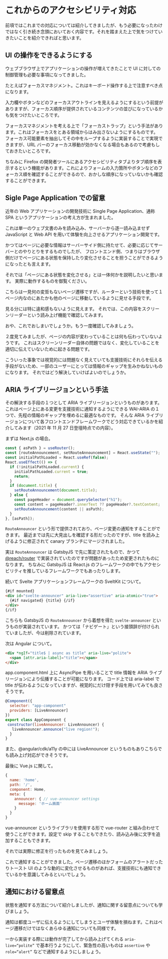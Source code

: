 # これからのアクセシビリティ対応

前項ではこれまでの対応については紹介してきましたが、もう必要になったわけではなく引き続き念頭においておく内容です。それを踏まえた上で気をつけていきたいことを紹介できればと思います。

## UI の操作をできるようにする

ウェブブラウザ上でアプリケーションの操作が増えてきたことで UI に対しての制御管理も必要な事項になってきました。

たとえばフォーカスマネジメント。これはキーボード操作する上で注意すべき点になります。

入力欄やボタンなどのフォーカスアウトラインを見えるようにするという前提がありますが、フォーカス順序が提供されているコンテンツの並びになっているかも気をつけたいところです。

フォーカスマネジメントを考える上で「フォーカストラップ」という手法があります。これはフォーカスをとある領域からはみ出さないようにするものです。
フォーカス可能要素を抽出してその中をループするように実装することで実現できますが、URL バーのフォーカス移動が効かなくなる場合もあるので考慮もしておきたいところです。

ちなみに Firefox の開発者ツールにあるアクセシビリティタブよりタブ順序を表示するという機能があります。これによりフォームの入力箇所やボタンなどのフォーカス順を確認することができるので、おかしな順序になっていないかも確認することができます。

## Sigle Page Application での留意

近年の Web アプリケーションの開発技術に Single Page Application、通称 SPA というアプリケーションの考え方が生まれました。

これは単一のウェブ文書のみを読み込み、サーバーから逐一読み込ませず JavaScript と Web API を用いて体験を向上させるアプリケーション開発です。

かつてはページに必要な情報はサーバーサイド側に持たせて、必要に応じてサーバーとのやりとりをするものでしたが、
フロントエンド側、つまりはブラウザ側だけでページにある状態を保持したり変化させることを担うことができるようになったとも言えます。

それでは「ページにある状態を変化させる」とは一体何かを説明したいと思います。
実際に動作するものを御覧ください。

こちらは一見何の変哲もないページ遷移ですが、ルーターという技術を使って１ページ内なのにあたかも他のページに移動しているように見せる手段です。

見る分には特に違和感もないように見えます。
それでは、この内容をスクリーンリーダーという読み上げ機能で確認してみます。

おや、これでおしまいでしょうか。もう一度確認してみましょう。

２度見てみましたが、ページの内容が変わっていることは何も伝わっていないようです。
これはスクリーンリーダー自体の問題ではなく、変化していることを適切に伝えていないために起きる問題です。

こういった事象では視覚的には問題なく見えていても支援技術にそれらを伝える手段がないため、一部のユーザーにとっては情報のギャップを生みかねないものになります。
それではどう解決していけばよいのでしょうか。

## ARIA ライブリージョンという手法

その解決する手段の１つとして ARIA ライブリージョンというものがあります。これはページ上にある変更を支援技術に通知するようにできる WAI-ARIA の１つで、先程の情報のギャップを埋めるに最適なものです。
そんな ARIA ライブリージョンについて各フロントエンドフレームワークでどう対応できているかを紹介してみます（2021 年 11 月 27 日登壇時点での内容）。

まずは Next.js の場合。

```javascript
const { asPath } = useRouter();
const [routeAnnouncement, setRouteAnnouncement] = React.useState("");
const initialPathLoaded = React.useRef(false);
React.useEffect(() => {
  if (!initialPathLoaded.current) {
    initialPathLoaded.current = true;
    return;
  }
  if (document.title) {
    setRouteAnnouncement(document.title);
  } else {
    const pageHeader = document.querySelector("h1");
    const content = pageHeader?.innerText ?? pageHeader?.textContent;
    setRouteAnnouncement(content || asPath);
  }
}, [asPath]);
```

`RouteAnnouncer` という形で提供されており、ページ変更の通知をすることができます。
最近までは先に大見出しを確認する形だったのですが、title を読み上げるように修正されて canary ブランチにマージされました。

実は `RouteAnnouncer` は GatsbyJS で先に策定されたもので、かつて [@reach/router](https://reach.tech/router/) で実装されていたのですが問題があったため変更されたものになります。
ちなみに GatsbyJS は React.js のフレームワークの中でもアクセシビリティを推しているフレームワークでもあったりします。

続いて Svelte アプリケーションフレームワークの SveltKit について。

```html
{#if mounted}
<div id="svelte-announcer" aria-live="assertive" aria-atomic="true">
  {#if navigated} {title} {/if}
</div>
{/if}
```

こちらも GatsbyJS の `RouteAnnouncer` から着想を得た `svelte-announcer` というものが実装されています。
かつては「ナビゲート」という接頭辞が付けられていましたが、今は削除されています。

次は Angular について。

```html
<div *ngIf="title$ | async as title" aria-live="polite">
  <span [attr.aria-label]="title"></span>
</div>
```

app.component.html 上に AsyncPipe を用いることで title 情報を ARIA ライブリージョンにより伝播することが可能になります。
コード上では aria-label で title が伝わるようになっていますが、視覚的にだけ隠す手段を用いてみても良さそうです。

```javascript
@Component({
  selector: "app-component"
  providers: [LiveAnnouncer]
})
export class AppComponent {
 constructor(liveAnnouncer: LiveAnnouncer) {
   liveAnnouncer.announce("live region!");
  }
}
```

また、@angular/cdk/a11y の中には LiveAnnouncer というものもありこちらでも読み上げ対応ができそうです。

最後に Vue.js に関して。

```javascript
{
  name: 'home',
  path: '/',
  component: Home,
  meta: {
    announcer: { // vue-announcer settings
      message: 'ホーム画面'
    }
  }
}
```

vue-announcer というライブラリを使用する形で vue-router と組み合わせて使うことができます。設定で skip することもできたり、読み込み後に文字を追加することもできます。

それでは実際に修正を行ったものを見てみましょう。

これで通知することができました。ページ遷移のほかフォームのアラートだったりトースト UI のような動的に変化させるものがあれば、支援技術にも通知できているかを意識してみるといいでしょう。

## 通知における留意点

状態を通知する方法について紹介しましたが、通知に関する留意点についても学びましょう。

通知は都度ユーザに伝えるようにしてしまうとユーザ体験を損ねます。これはページ遷移だけではなくあらゆる通知についても同様です。

一から実装する際には動作が完了してから読み上げてくれる `aria-live=“polite”` で基本行うようにして、緊急性の高いものは `assertive` や `role=“alert”` などで通知するようにしましょう。
